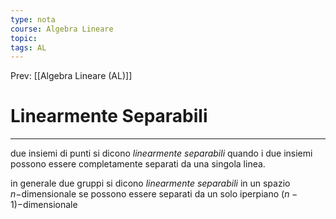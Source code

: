 ```yaml
---
type: nota
course: Algebra Lineare
topic: 
tags: AL
---
```


Prev: [[Algebra Lineare (AL)]]

# Linearmente Separabili
---
due insiemi di punti si dicono _linearmente separabili_ quando i due insiemi possono essere completamente separati da una singola linea.


in generale due gruppi si dicono _linearmente separabili_ in un spazio $n-$dimensionale se possono essere separati da un solo iperpiano $(n-1)-$dimensionale 
